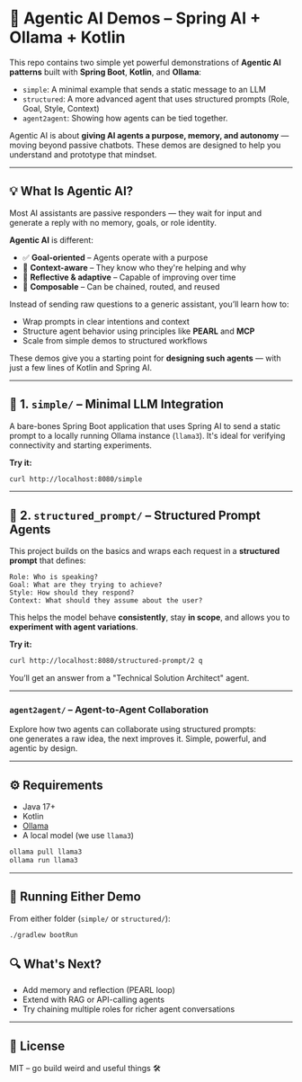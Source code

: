 # 🤖 Agentic AI Demos – Spring AI + Ollama + Kotlin

This repo contains two simple yet powerful demonstrations of **Agentic AI patterns** built with **Spring Boot**, **Kotlin**, and **Ollama**:

- `simple`: A minimal example that sends a static message to an LLM
- `structured`: A more advanced agent that uses structured prompts (Role, Goal, Style, Context)
- `agent2agent`: Showing how agents can be tied together.

Agentic AI is about **giving AI agents a purpose, memory, and autonomy** — moving beyond passive chatbots. These demos are designed to help you understand and prototype that mindset.

---

## 💡 What Is Agentic AI?

Most AI assistants are passive responders — they wait for input and generate a reply with no memory, goals, or role identity.

**Agentic AI** is different:

- ✅ **Goal-oriented** – Agents operate with a purpose
- 🧠 **Context-aware** – They know who they're helping and why
- 🔁 **Reflective & adaptive** – Capable of improving over time
- 🧩 **Composable** – Can be chained, routed, and reused

Instead of sending raw questions to a generic assistant, you’ll learn how to:

- Wrap prompts in clear intentions and context
- Structure agent behavior using principles like **PEARL** and **MCP**
- Scale from simple demos to structured workflows

These demos give you a starting point for **designing such agents** — with just a few lines of Kotlin and Spring AI.


---

## 🌱 1. `simple/` – Minimal LLM Integration

A bare-bones Spring Boot application that uses Spring AI to send a static prompt to a locally running Ollama instance (`llama3`). It's ideal for verifying connectivity and starting experiments.

**Try it:**

```bash
curl http://localhost:8080/simple
```

---

## 🧱 2. `structured_prompt/` – Structured Prompt Agents

This project builds on the basics and wraps each request in a **structured prompt** that defines:

```
Role: Who is speaking?
Goal: What are they trying to achieve?
Style: How should they respond?
Context: What should they assume about the user?
```

This helps the model behave **consistently**, stay **in scope**, and allows you to **experiment with agent variations**.

**Try it:**

```bash
curl http://localhost:8080/structured-prompt/2 q
```

You’ll get an answer from a "Technical Solution Architect" agent.

---
### `agent2agent/` – Agent-to-Agent Collaboration

Explore how two agents can collaborate using structured prompts:  
one generates a raw idea, the next improves it. Simple, powerful, and agentic by design.

---

## ⚙️ Requirements

- Java 17+
- Kotlin
- [Ollama](https://ollama.com)
- A local model (we use `llama3`)

```bash
ollama pull llama3
ollama run llama3
```

---

## 🚀 Running Either Demo

From either folder (`simple/` or `structured/`):

```bash
./gradlew bootRun
```


## 🔍 What's Next?

- Add memory and reflection (PEARL loop)
- Extend with RAG or API-calling agents
- Try chaining multiple roles for richer agent conversations

---

## 🪪 License

MIT – go build weird and useful things 🛠️
